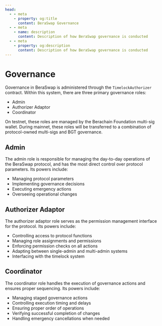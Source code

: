 ```yaml
---
head:
  - - meta
    - property: og:title
      content: BeraSwap Governance
  - - meta
    - name: description
      content: Description of how BeraSwap governance is conducted
  - - meta
    - property: og:description
      content: Description of how BeraSwap governance is conducted
---
```


# Governance

Governance in BeraSwap is administered through the `TimelockAuthorizer` contract. Within this system, there are three primary governance roles:

- Admin
- Authorizer Adaptor
- Coordinator

On testnet, these roles are managed by the Berachain Foundation multi-sig wallet. During mainnet, these roles will be transferred to a combination of protocol-owned multi-sigs and BGT governance.

## Admin
The admin role is responsible for managing the day-to-day operations of the BeraSwap protocol, and has the most direct control over protocol parameters. Its powers include:

- Managing protocol parameters
- Implementing governance decisions
- Executing emergency actions
- Overseeing operational changes

## Authorizer Adaptor
The authorizer adaptor role serves as the permission management interface for the protocol. Its powers include:

- Controlling access to protocol functions
- Managing role assignments and permissions
- Enforcing permission checks on all actions
- Adapting between single-admin and multi-admin systems
- Interfacing with the timelock system

## Coordinator
The coordinator role handles the execution of governance actions and ensures proper sequencing. Its powers include:

- Managing staged governance actions
- Controlling execution timing and delays
- Ensuring proper order of operations
- Verifying successful completion of changes
- Handling emergency cancellations when needed

